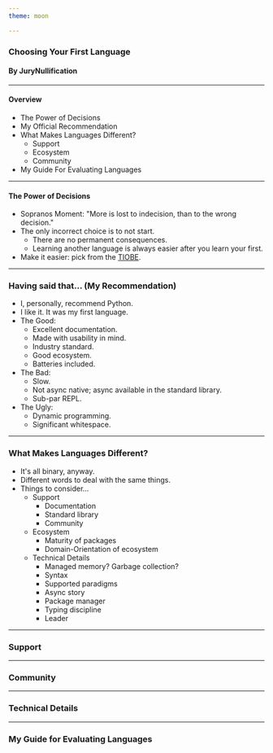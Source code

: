 ```yaml
---
theme: moon

---
```


### Choosing Your First Language
#### By JuryNullification

---

#### Overview
* The Power of Decisions
* My Official Recommendation
* What Makes Languages Different?
	* Support
	* Ecosystem
	* Community
* My Guide For Evaluating Languages

---

#### The Power of Decisions
* Sopranos Moment: "More is lost to indecision, than to the wrong decision."
* The only incorrect choice is to not start.
	* There are no permanent consequences.
	* Learning another language is always easier after you learn your first.
* Make it easier: pick from the [TIOBE](https://www.tiobe.com/tiobe-index/). 
---
### Having said that... (My Recommendation)
* I, personally, recommend Python.
* I like it. It was my first language.
* The Good:
	* Excellent documentation.
	* Made with usability in mind.
	* Industry standard.
	* Good ecosystem.
	* Batteries included.
* The Bad:
	* Slow.
	* Not async native; async available in the standard library.
	* Sub-par REPL.
* The Ugly:
	* Dynamic programming.
	* Significant whitespace.
---
### What Makes Languages Different?
* It's all binary, anyway.
* Different words to deal with the same things.
* Things to consider...
	* Support
		* Documentation
		* Standard library
		* Community
	* Ecosystem
		* Maturity of packages
		* Domain-Orientation of ecosystem
	* Technical Details
		* Managed memory? Garbage collection?
		* Syntax
		* Supported paradigms
		* Async story
		* Package manager
		* Typing discipline
		* Leader

---
### Support

---
### Community

---
### Technical Details

---
### My Guide for Evaluating Languages

